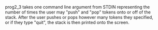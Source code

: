 prog2_3 takes one command line argument from STDIN representing the number of times the user may "push" and "pop" tokens onto or off of the stack. After the user pushes or pops however many tokens they specified, or if they type "quit", the stack is then printed onto the screen.
